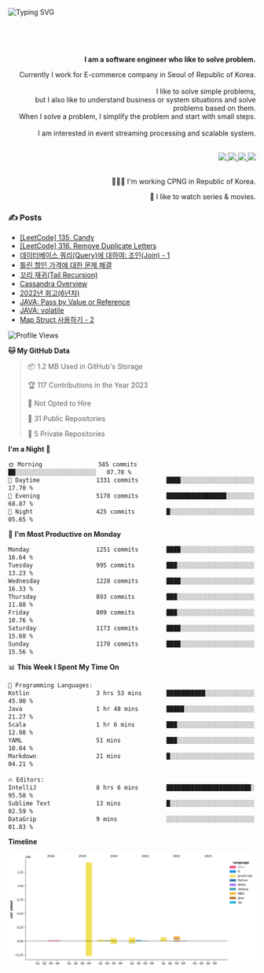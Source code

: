 ![Typing SVG](https://readme-typing-svg.herokuapp.com/?lines=Hello,+I'm+Changkwon+😎&height=150&width=1024&size=40&color=458588&background=282828&center=true&vCenter=true&multiline=false&duration=2000&pause=0)

<div align=right>
  <br/>
  <br/>  
  <br/>
  
  **I am a software engineer who like to solve problem.**<br/>
  
  Currently I work for E-commerce company in Seoul of Republic of Korea.<br/>
  <br/>
  I like to solve simple problems,<br/>
  but I also like to understand business or system situations and solve problems based on them.<br/>
  When I solve a problem, I simplify the problem and start with small steps.<br/>
  <br/>
  I am interested in event streaming processing and scalable system.<br/>
  <br/>
  
  <a href="https://about.spearkkk.dev/" target="_blank">
    <img src="https://img.shields.io/badge/website-305D61.svg?&style=for-the-badge&logo=About.me&logoColor=ffffff&labelColor=305D61&logoWidth=20"/>
  </a>
  <a href="https://www.linkedin.com/in/changkwon-jeong-754376135/" target="_blank">
    <img src="https://img.shields.io/badge/LinkedIn-305D61.svg?&style=for-the-badge&logo=linkedin&logoColor=ffffff&labelColor=305D61&logoWidth=20"/>
  </a>
  <a href="https://about.spearkkk.dev/resume/" target="_blank">
    <img src="https://img.shields.io/badge/resume-305D61.svg?&style=for-the-badge&logo=ReadtheDocs&logoColor=ffffff&labelColor=305D61&logoWidth=20"/>
  </a>
  <a href="https://spearkkk.dev/" target="_blank">
    <img src="https://img.shields.io/badge/blog-305D61.svg?&style=for-the-badge&logo=ReadtheDocs&logoColor=ffffff&labelColor=305D61&logoWidth=20"/>
  </a>
  
  <br/>
  <br/>
  
  👨🏼‍💻 I'm working CPNG in Republic of Korea.
  <br/>
  
  🍿 I like to watch series & movies.
  <br/>

</div>
  
<div align=left>
  
  <div>
    
  ### ✍️ Posts
    
  </div>
  
  <!-- BLOGPOSTS:START -->
- [[LeetCode] 135. Candy](https://spearkkk.dev/leetcode-135-candy)
- [[LeetCode] 316. Remove Duplicate Letters](https://spearkkk.dev/leetcode-316-remove-duplicate-letters)
- [데이터베이스 쿼리(Query)에 대하여: 조인(Join) - 1](https://spearkkk.dev/database-query-join-1)
- [틀린 할인 가격에 대한 문제 해결](https://spearkkk.dev/trouble-shooting-about-wrong-price)
- [꼬리 재귀(Tail Recursion)](https://spearkkk.dev/tail-recursion)
- [Cassandra Overview](https://spearkkk.dev/cassandra-overview)
- [2022년 회고(6년차)](https://spearkkk.dev/6년차-회고)
- [JAVA: Pass by Value or Reference](https://spearkkk.dev/java-pass-by-value-or-reference)
- [JAVA: volatile](https://spearkkk.dev/java-volatile)
- [Map Struct 사용하기 - 2](https://spearkkk.dev/map-struct-2)
<!-- BLOGPOSTS:END -->

  
<!--START_SECTION:waka-->
![Profile Views](http://img.shields.io/badge/Profile%20Views-0-blue)

**🐱 My GitHub Data** 

> 📦 1.2 MB Used in GitHub's Storage 
 > 
> 🏆 117 Contributions in the Year 2023
 > 
> 🚫 Not Opted to Hire
 > 
> 📜 31 Public Repositories 
 > 
> 🔑 5 Private Repositories 
 > 
**I'm a Night 🦉** 

```text
🌞 Morning                585 commits         ██░░░░░░░░░░░░░░░░░░░░░░░   07.78 % 
🌆 Daytime                1331 commits        ████░░░░░░░░░░░░░░░░░░░░░   17.70 % 
🌃 Evening                5178 commits        █████████████████░░░░░░░░   68.87 % 
🌙 Night                  425 commits         █░░░░░░░░░░░░░░░░░░░░░░░░   05.65 % 
```
📅 **I'm Most Productive on Monday** 

```text
Monday                   1251 commits        ████░░░░░░░░░░░░░░░░░░░░░   16.64 % 
Tuesday                  995 commits         ███░░░░░░░░░░░░░░░░░░░░░░   13.23 % 
Wednesday                1228 commits        ████░░░░░░░░░░░░░░░░░░░░░   16.33 % 
Thursday                 893 commits         ███░░░░░░░░░░░░░░░░░░░░░░   11.88 % 
Friday                   809 commits         ███░░░░░░░░░░░░░░░░░░░░░░   10.76 % 
Saturday                 1173 commits        ████░░░░░░░░░░░░░░░░░░░░░   15.60 % 
Sunday                   1170 commits        ████░░░░░░░░░░░░░░░░░░░░░   15.56 % 
```


📊 **This Week I Spent My Time On** 

```text
💬 Programming Languages: 
Kotlin                   3 hrs 53 mins       ███████████░░░░░░░░░░░░░░   45.90 % 
Java                     1 hr 48 mins        █████░░░░░░░░░░░░░░░░░░░░   21.27 % 
Scala                    1 hr 6 mins         ███░░░░░░░░░░░░░░░░░░░░░░   12.98 % 
YAML                     51 mins             ███░░░░░░░░░░░░░░░░░░░░░░   10.04 % 
Markdown                 21 mins             █░░░░░░░░░░░░░░░░░░░░░░░░   04.21 % 

🔥 Editors: 
IntelliJ                 8 hrs 6 mins        ████████████████████████░   95.58 % 
Sublime Text             13 mins             █░░░░░░░░░░░░░░░░░░░░░░░░   02.59 % 
DataGrip                 9 mins              ░░░░░░░░░░░░░░░░░░░░░░░░░   01.83 % 
```

**Timeline**

![Lines of Code chart](https://raw.githubusercontent.com/spearkkk/spearkkk/main/assets/bar_graph.png)


<!--END_SECTION:waka-->
</div>

